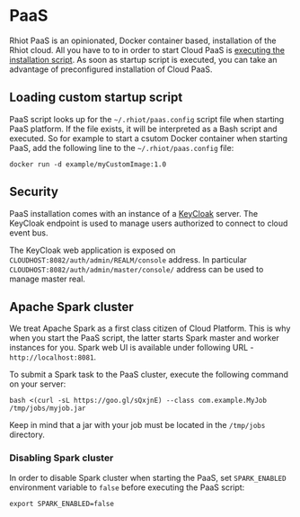 # PaaS

Rhiot PaaS is an opinionated, Docker container based, installation of the Rhiot cloud. All you have to to in order
to start Cloud PaaS is [executing the installation script](../starting.md). As soon as startup script is executed, 
you can take an advantage of preconfigured installation of Cloud PaaS.

## Loading custom startup script

PaaS script looks up for the `~/.rhiot/paas.config` script file when starting PaaS platform. If the file exists, it will
be interpreted as a Bash script and executed. So for example to start a csutom Docker container when starting PaaS, add
the following line to the `~/.rhiot/paas.config` file:

    docker run -d example/myCustomImage:1.0

## Security

PaaS installation comes with an instance of a [KeyCloak](http://keycloak.jboss.org) server. The KeyCloak endpoint is
used to manage users authorized to connect to cloud event bus.

The KeyCloak web application is exposed on `CLOUDHOST:8082/auth/admin/REALM/console` address. In particular
`CLOUDHOST:8082/auth/admin/master/console/` address can be used to manage master real.

## Apache Spark cluster

We treat Apache Spark as a first class citizen of Cloud Platform. This is why when you start the PaaS script, the latter
starts Spark master and worker instances for you. Spark web UI is available under following URL - `http://localhost:8081`.

To submit a Spark task to the PaaS cluster, execute the following command on your server:

    bash <(curl -sL https://goo.gl/sQxjnE) --class com.example.MyJob  /tmp/jobs/myjob.jar

Keep in mind that a jar with your job must be located in the `/tmp/jobs` directory.

### Disabling Spark cluster

In order to disable Spark cluster when starting the PaaS, set `SPARK_ENABLED` environment variable to `false` before
executing the PaaS script:

    export SPARK_ENABLED=false

